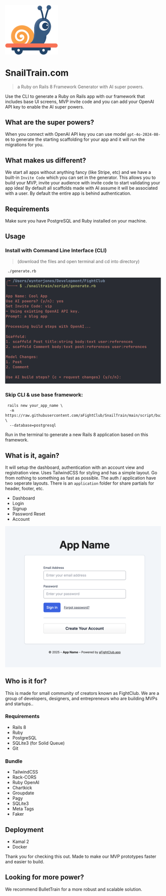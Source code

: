 <img src="/images/logo.png" style="width: 170px">

# SnailTrain.com
> a Ruby on Rails 8 Framework Generator with AI super powers.

Use the CLI to generate a Ruby on Rails app with our framework that includes base UI screens, MVP invite code and you can add your OpenAI API key to enable the AI super powers.

## What are the super powers?

When you connect with OpenAI API key you can use model `gpt-4o-2024-08-06` to generate the starting scaffolding for your app and it will run the migrations for you.

## What makes us different?

We start all apps without anything fancy (like Stripe, etc) and we have a built-in `Invite Code` which you can set in the generator. This allows you to build your MVP, invite your audience with invite code to start validating your app idea! By default all scaffolds made with AI assume it will be associated with a user. By default the entire app is behind authentication.

## Requirements

Make sure you have PostgreSQL and Ruby installed on your machine.

## Usage

### Install with Command Line Interface (CLI)
> (download the files and open terminal and cd into directory)
```cli
 ./generate.rb
```

<img src="/images/cli.png" style="width: 600px">

### Skip CLI & use base framework:
```cli
 rails new your_app_name \
  -m https://raw.githubusercontent.com/aFightClub/SnailTrain/main/script/build.rb \
  --database=postgresql
```

Run in the terminal to generate a new Rails 8 application based on this framework.

## What is it, again?

It will setup the dashboard, authentication with an account view and registration view. Uses TailwindCSS for styling and has a simple layout. Go from nothing to something as fast as possible. The auth / application have two seperate layouts. There is an `application` folder for share partials for header, footer, etc.

- Dashboard
- Login
- Signup
- Password Reset
- Account

<img src="/images/login.png" style="width: 600px">

## Who is it for?

This is made for small community of creators known as FightClub. We are a group of developers, designers, and entrepreneurs who are building MVPs and startups..

### Requirements
- Rails 8
- Ruby
- PostgreSQL
- SQLite3 (for Solid Queue)
- Git

### Bundle
- TailwindCSS
- Rack-CORS
- Ruby OpenAI
- Chartkick
- Groupdate
- Pagy
- SQLite3
- Meta Tags
- Faker

## Deployment
- Kamal 2
- Docker

Thank you for checking this out. Made to make our MVP prototypes faster and easier to build.

## Looking for more power?

We recommend BulletTrain for a more robust and scalable solution.
